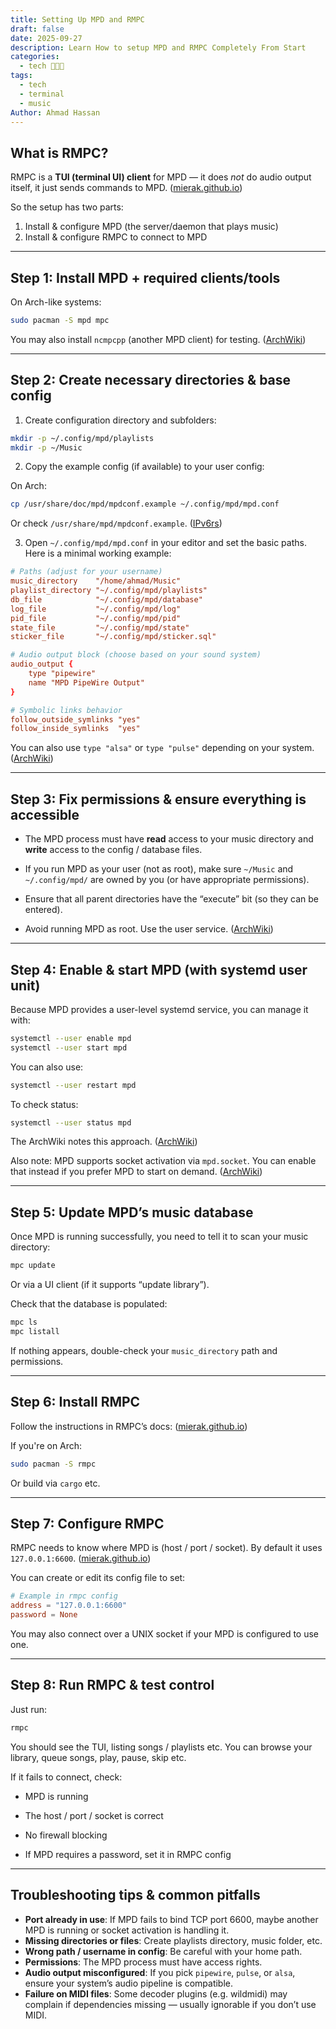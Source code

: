 ```yaml
---
title: Setting Up MPD and RMPC
draft: false
date: 2025-09-27
description: Learn How to setup MPD and RMPC Completely From Start
categories:
  - tech 👨🏻‍💻
tags:
  - tech
  - terminal
  - music
Author: Ahmad Hassan
---
```

## What is RMPC?

RMPC is a **TUI (terminal UI) client** for MPD — it does _not_ do audio output itself, it just sends commands to MPD. ([mierak.github.io](https://mierak.github.io/rmpc/next/installation/?utm_source=chatgpt.com "Installation | rmpc - GitHub Pages"))

So the setup has two parts:

1. Install & configure MPD (the server/daemon that plays music)
2. Install & configure RMPC to connect to MPD

---

## Step 1: Install MPD + required clients/tools

On Arch-like systems:

```bash
sudo pacman -S mpd mpc
```

You may also install `ncmpcpp` (another MPD client) for testing. ([ArchWiki](https://wiki.archlinux.org/title/Music_Player_Daemon?utm_source=chatgpt.com "Music Player Daemon - ArchWiki"))

---

## Step 2: Create necessary directories & base config

1. Create configuration directory and subfolders:
    

```bash
mkdir -p ~/.config/mpd/playlists
mkdir -p ~/Music
```

2. Copy the example config (if available) to your user config:
    

On Arch:

```bash
cp /usr/share/doc/mpd/mpdconf.example ~/.config/mpd/mpd.conf
```

Or check `/usr/share/mpd/mpdconf.example`. ([IPv6rs](https://ipv6.rs/tutorial/Arch_Linux/mpd/?utm_source=chatgpt.com "How to Install mpd on Arch Linux - IPv6rs"))

3. Open `~/.config/mpd/mpd.conf` in your editor and set the basic paths. Here is a minimal working example:
    

```conf
# Paths (adjust for your username)
music_directory    "/home/ahmad/Music"
playlist_directory "~/.config/mpd/playlists"
db_file            "~/.config/mpd/database"
log_file           "~/.config/mpd/log"
pid_file           "~/.config/mpd/pid"
state_file         "~/.config/mpd/state"
sticker_file       "~/.config/mpd/sticker.sql"

# Audio output block (choose based on your sound system)
audio_output {
    type "pipewire"
    name "MPD PipeWire Output"
}

# Symbolic links behavior
follow_outside_symlinks "yes"
follow_inside_symlinks  "yes"
```

You can also use `type "alsa"` or `type "pulse"` depending on your system. ([ArchWiki](https://wiki.archlinux.org/title/Music_Player_Daemon?utm_source=chatgpt.com "Music Player Daemon - ArchWiki"))

---

## Step 3: Fix permissions & ensure everything is accessible

- The MPD process must have **read** access to your music directory and **write** access to the config / database files.
    
- If you run MPD as your user (not as root), make sure `~/Music` and `~/.config/mpd/` are owned by you (or have appropriate permissions).
    
- Ensure that all parent directories have the “execute” bit (so they can be entered).
    
- Avoid running MPD as root. Use the user service. ([ArchWiki](https://wiki.archlinux.org/title/Music_Player_Daemon?utm_source=chatgpt.com "Music Player Daemon - ArchWiki"))
    

---

## Step 4: Enable & start MPD (with systemd user unit)

Because MPD provides a user-level systemd service, you can manage it with:

```bash
systemctl --user enable mpd
systemctl --user start mpd
```

You can also use:

```bash
systemctl --user restart mpd
```

To check status:

```bash
systemctl --user status mpd
```

The ArchWiki notes this approach. ([ArchWiki](https://wiki.archlinux.org/title/Music_Player_Daemon?utm_source=chatgpt.com "Music Player Daemon - ArchWiki"))

Also note: MPD supports socket activation via `mpd.socket`. You can enable that instead if you prefer MPD to start on demand. ([ArchWiki](https://wiki.archlinux.org/title/Music_Player_Daemon?utm_source=chatgpt.com "Music Player Daemon - ArchWiki"))

---

## Step 5: Update MPD’s music database

Once MPD is running successfully, you need to tell it to scan your music directory:

```bash
mpc update
```

Or via a UI client (if it supports “update library”).

Check that the database is populated:

```bash
mpc ls
mpc listall
```

If nothing appears, double-check your `music_directory` path and permissions.

---

## Step 6: Install RMPC

Follow the instructions in RMPC’s docs: ([mierak.github.io](https://mierak.github.io/rmpc/next/installation/?utm_source=chatgpt.com "Installation | rmpc - GitHub Pages"))

If you're on Arch:

```bash
sudo pacman -S rmpc
```

Or build via `cargo` etc.

---

## Step 7: Configure RMPC

RMPC needs to know where MPD is (host / port / socket). By default it uses `127.0.0.1:6600`. ([mierak.github.io](https://mierak.github.io/rmpc/next/configuration/?utm_source=chatgpt.com "General configuration | rmpc - GitHub Pages"))

You can create or edit its config file to set:

```toml
# Example in rmpc config
address = "127.0.0.1:6600"
password = None
```

You may also connect over a UNIX socket if your MPD is configured to use one.

---

## Step 8: Run RMPC & test control

Just run:

```bash
rmpc
```

You should see the TUI, listing songs / playlists etc. You can browse your library, queue songs, play, pause, skip etc.

If it fails to connect, check:

- MPD is running
    
- The host / port / socket is correct
    
- No firewall blocking
    
- If MPD requires a password, set it in RMPC config
    

---

## Troubleshooting tips & common pitfalls

- **Port already in use**: If MPD fails to bind TCP port 6600, maybe another MPD is running or socket activation is handling it.
- **Missing directories or files**: Create playlists directory, music folder, etc.
- **Wrong path / username in config**: Be careful with your home path.
- **Permissions**: The MPD process must have access rights.
- **Audio output misconfigured**: If you pick `pipewire`, `pulse`, or `alsa`, ensure your system’s audio pipeline is compatible.
- **Failure on MIDI files**: Some decoder plugins (e.g. wildmidi) may complain if dependencies missing — usually ignorable if you don’t use MIDI.
